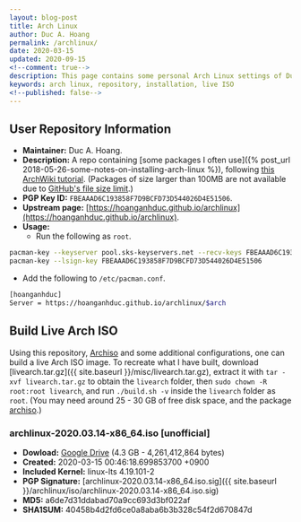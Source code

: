 ```yaml
---
layout: blog-post
title: Arch Linux
author: Duc A. Hoang
permalink: /archlinux/
date: 2020-03-15
updated: 2020-09-15
<!--comment: true-->
description: This page contains some personal Arch Linux settings of Duc A. Hoang
keywords: arch linux, repository, installation, live ISO
<!--published: false-->
---
```


## User Repository Information

* **Maintainer:** Duc A. Hoang.
* **Description:** A repo containing [some packages I often use]({% post_url 2018-05-26-some-notes-on-installing-arch-linux %}), following [this ArchWiki tutorial](https://wiki.archlinux.org/index.php/Pacman/Tips_and_tricks#Custom_local_repository). (Packages of size larger than 100MB are not available due to [GitHub's file size limit](https://help.github.com/en/github/managing-large-files/what-is-my-disk-quota#file-and-repository-size-limitations).)
* **PGP Key ID:** `FBEAAAD6C193858F7D9BCFD73D544026D4E51506`.
* **Upstream page:** [https://hoanganhduc.github.io/archlinux](https://hoanganhduc.github.io/archlinux).
* **Usage:**
  * Run the following as `root`.
```bash
pacman-key --keyserver pool.sks-keyservers.net --recv-keys FBEAAAD6C193858F7D9BCFD73D544026D4E51506
pacman-key --lsign-key FBEAAAD6C193858F7D9BCFD73D544026D4E51506
```
  * Add the following to `/etc/pacman.conf`.
```bash
[hoanganhduc]
Server = https://hoanganhduc.github.io/archlinux/$arch
```

## Build Live Arch ISO

Using this repository, [Archiso](https://wiki.archlinux.org/index.php/Archiso) and some additional configurations, one can build a live Arch ISO image. To recreate what I have built, download [livearch.tar.gz]({{ site.baseurl }}/misc/livearch.tar.gz), extract it with `tar -xvf livearch.tar.gz` to obtain the `livearch` folder, then `sudo chown -R root:root livearch`, and run `./build.sh -v` inside the `livearch` folder as `root`. (You may need around 25 - 30 GB of free disk space, and the package [archiso](https://wiki.archlinux.org/index.php/archiso).)

### archlinux-2020.03.14-x86_64.iso [unofficial]

* **Dowload:** [Google Drive](https://drive.google.com/open?id=1AlQm9OnWJ24AY5R69Q7vGyxFGzUVBNN4) (4.3 GB - 4,261,412,864 bytes)
* **Created:** 2020-03-15 00:46:18.699853700 +0900
* **Included Kernel:** linux-lts 4.19.101-2
* **PGP Signature:** [archlinux-2020.03.14-x86_64.iso.sig]({{ site.baseurl }}/archlinux/iso/archlinux-2020.03.14-x86_64.iso.sig)
* **MD5:** a6de7d31ddabad70a9cc693d3bf022af
* **SHA1SUM:** 40458b4d2fd6ce0a8aba6b3b328c54f2d670847d










